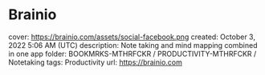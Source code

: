 # Brainio

cover: https://brainio.com/assets/social-facebook.png
created: October 3, 2022 5:06 AM (UTC)
description: Note taking and mind mapping combined in one app
folder: BOOKMRKS-MTHRFCKR / PRODUCTIVITY-MTHRFCKR / Notetaking
tags: Productivity
url: https://brainio.com
